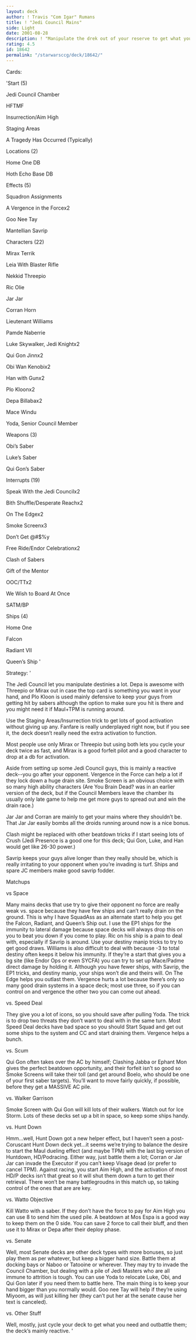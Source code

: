 ```yaml
---
layout: deck
author: ! Travis "Com Igar" Rumans
title: ! "Jedi Council Mains"
side: Light
date: 2001-08-28
description: ! "Manipulate the drek out of your reserve to get what you need and the destinies you want."
rating: 4.5
id: 18642
permalink: "/starwarsccg/deck/18642/"
---
```

Cards: 

'Start (5)

Jedi Council Chamber

HFTMF

Insurrection/Aim High

Staging Areas

A Tragedy Has Occurred (Typically)


Locations (2)

Home One DB

Hoth Echo Base DB


Effects (5)

Squadron Assignments 

A Vergence in the Forcex2

Goo Nee Tay

Mantellian Savrip


Characters (22)

Mirax Terrik

Leia With Blaster Rifle

Nekkid Threepio

Ric Olie

Jar Jar

Corran Horn

Lieutenant Williams

Pamde Naberrie

Luke Skywalker, Jedi Knightx2

Qui Gon Jinnx2

Obi Wan Kenobix2

Han with Gunx2

Plo Kloonx2

Depa Billabax2

Mace Windu

Yoda, Senior Council Member



Weapons (3)

Obi’s Saber

Luke’s Saber

Qui Gon’s Saber


Interrupts (19)

Speak With the Jedi Councilx2

Bith Shuffle/Desperate Reachx2

On The Edgex2

Smoke Screenx3

Don’t Get @#$%y

Free Ride/Endor Celebrationx2

Clash of Sabers

Gift of the Mentor

OOC/TTx2

We Wish to Board At Once

SATM/BP


Ships (4)

Home One

Falcon

Radiant VII

Queen’s Ship '

Strategy: '

The Jedi Council let you manipulate destinies a lot. Depa is awesome with Threepio or Mirax out in case the top card is something you want in your hand, and Plo Kloon is used mainly defensive to keep your guys from getting hit by sabers although the option to make sure you hit is there and you might need it if Maul+TPM is running around.

Use the Staging Areas/Insurrection trick to get lots of good activation without giving up any. Fanfare is really underplayed right now, but if you see it, the deck doesn’t really need the extra activation to function.

Most people use only Mirax or Threepio but using both lets you cycle your deck twice as fast, and Mirax is a good forfeit pilot and a good character to drop at a db for activation.

Aside from setting up some Jedi Council guys, this is mainly a reactive deck--you go after your opponent. Vergence in the Force can help a lot if they lock down a huge drain site. Smoke Screen is an obvious choice with so many high ability characters (Are You Brain Dead? was in an earlier version of the deck, but if the Council Members leave the chamber its usually only late game to help me get more guys to spread out and win the drain race.) 

Jar Jar and Corran are mainly to get your mains where they shouldn’t be. That Jar Jar easily bombs all the droids running around now is a nice bonus.

Clash might be replaced with other beatdown tricks if I start seeing lots of Crush (Jedi Presence is a good one for this deck; Qui Gon, Luke, and Han would get like 26-30 power.)

Savrip keeps your guys alive longer than they really should be, which is really irritating to your opponent when you’re invading is turf. Ships and spare JC members make good savrip fodder.


Matchups

vs Space

Many mains decks that use try to give their opponent no force are really weak vs. space because they have few ships and can’t really drain on the ground. This is why I have SquadAss as an alternate start to help you get the Falcon, Radiant, and Queen’s Ship out. I use the EP1 ships for the immunity to lateral damage because space decks will always drop this on you to beat you down if you come to play. Ric on his ship is a pain to deal with, especially if Savrip is around. Use your destiny manip tricks to try to get good draws. Williams is also difficult to deal with because -3 to total destiny often keeps it below his immunity. If they’re a start that gives you a bg site (like Endor Ops or even SYCFA) you can try to set up Mace/Padme direct damage by holding it. Although you have fewer ships, with Savrip, the EP1 tricks, and destiny manip, your ships won’t die and theirs will. On The Edge helps you outlast them. Vergence hurts a lot because there’s only so many good drain systems in a space deck; most use three, so if you can control on and vergence the other two you can come out ahead.


vs. Speed Deal

They give you a lot of icons, so you should save after pulling Yoda. The trick is to drop two threats they don’t want to deal with in the same turn. Most Speed Deal decks have bad space so you should Start Squad and get out some ships to the system and CC and start draining them. Vergence helps a bunch.


vs. Scum

Qui Gon often takes over the AC by himself; Clashing Jabba or Ephant Mon gives the perfect beatdown opportunity, and their forfeit isn’t so good so Smoke Screens will take their toll (and get around Boelo, who should be one of your first saber targets). You’ll want to move fairly quickly, if possible, before they get a MASSIVE AC pile.


vs. Walker Garrison

Smoke Screen with Qui Gon will kill lots of their walkers. Watch out for Ice Storm. Lots of these decks set up a bit in space, so keep some ships handy.


vs. Hunt Down

Hmm...well, Hunt Down got a new helper effect, but I haven’t seen a post-Coruscant Hunt Down deck yet...it seems we’re trying to balance the desire to start the Maul dueling effect (and maybe TPM) with the last big version of Huntdown, HD/Podracing. Either way, just battle them a lot; Corran or Jar Jar can invade the Executor if you can’t keep Visage dead (or prefer to cancel TPM). Against racing, you start Aim High, and the activation of most HD/P decks isn’t that great so it will shut them down a turn to get their retrieval. There won’t be many battlegroudns in this match up, so taking control of the ones that are are key. 


vs. Watto Objective

Kill Watto with a saber. If they don’t have the force to pay for Aim High you can use 8 to send him the used pile. A beatdown at Mos Espa is a good way to keep them on the 0 side. You can save 2 force to call their bluff, and then use it to Mirax or Depa after their deploy phase.


vs. Senate

Well, most Senate decks are other deck types with more bonuses, so just play them as per whatever, but keep a bigger hand size. Battle them at docking bays or Naboo or Tatooine or wherever. They may try to invade the Council Chamber, but dealing with a pile of Jedi Masters who are all immune to attrition is tough. You can use Yoda to relocate Luke, Obi, and Qui Gon later if you need them to battle here. The main thing is to keep your hand bigger than you normally would. Goo nee Tay will help if they’re using Miyoom, as will just killing her (they can’t put her at the senate cause her text is canceled). 


vs. Other Stuff

Well, mostly, just cycle your deck to get what you need and outbattle them; the deck’s mainly reactive. '

